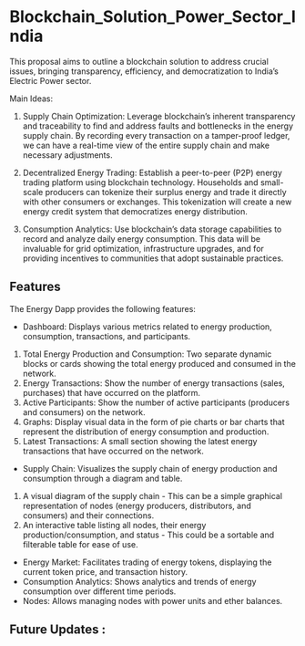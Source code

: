 # Blockchain_Solution_Power_Sector_India
This proposal aims to outline a blockchain solution to address crucial issues, bringing transparency, efficiency, and democratization to India’s Electric Power sector.

Main Ideas:
1. Supply Chain Optimization: Leverage blockchain’s inherent transparency and
traceability to find and address faults and bottlenecks in the energy supply chain. By
recording every transaction on a tamper-proof ledger, we can have a real-time view of
the entire supply chain and make necessary adjustments.

2. Decentralized Energy Trading: Establish a peer-to-peer (P2P) energy trading
platform using blockchain technology. Households and small-scale producers can tokenize their surplus energy and trade it directly with other consumers or exchanges.
This tokenization will create a new energy credit system that democratizes energy
distribution.

3. Consumption Analytics: Use blockchain’s data storage capabilities to record and
analyze daily energy consumption. This data will be invaluable for grid optimization, infrastructure upgrades, and for providing incentives to communities that adopt
sustainable practices.

## Features 
The Energy Dapp provides the following features:
- Dashboard: Displays various metrics related to energy production, consumption, transactions, and participants.
1) Total Energy Production and Consumption: Two separate dynamic blocks or cards showing the total energy produced and consumed in the network.
2) Energy Transactions: Show the number of energy transactions (sales, purchases) that have occurred on the platform.
3) Active Participants: Show the number of active participants (producers and consumers) on the network.
4) Graphs: Display visual data in the form of pie charts or bar charts that represent the distribution of energy consumption and production.
5) Latest Transactions: A small section showing the latest energy transactions that have occurred on the network.
- Supply Chain: Visualizes the supply chain of energy production and consumption through a diagram and table.
1) A visual diagram of the supply chain - This can be a simple graphical representation of nodes (energy producers, distributors, and consumers) and their connections.
2) An interactive table listing all nodes, their energy production/consumption, and status - This could be a sortable and filterable table for ease of use.
- Energy Market: Facilitates trading of energy tokens, displaying the current token price, and transaction history.
- Consumption Analytics: Shows analytics and trends of energy consumption over different time periods.
- Nodes: Allows managing nodes with power units and ether balances.

## Future Updates : 
